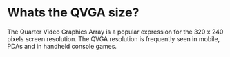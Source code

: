 # Whats the QVGA size?

The Quarter Video Graphics Array is a popular expression for the 320 x 240 pixels screen resolution. The QVGA resolution is frequently seen in mobile,
PDAs and in handheld console games.
